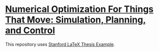 # [Numerical Optimization For Things That Move: Simulation, Planning, and Control](main.pdf)

This repository uses [Stanford LaTeX Thesis Example](https://github.com/dcroote/stanford-thesis-example).